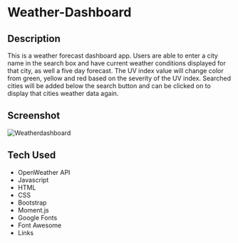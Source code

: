 # Weather-Dashboard

## Description
This is a weather forecast dashboard app. Users are able to enter a city name in the search box and have current weather conditions displayed for that city, as well a five day forecast. The UV index value will change color from green, yellow and red based on the severity of the UV index. Searched cities will be added below the search button and can be clicked on to display that cities weather data again.

## Screenshot
![Weatherdashboard](https://user-images.githubusercontent.com/80339915/119244834-6a43dc80-bb42-11eb-8108-784f1f5f9b28.jpg)


## Tech Used
- OpenWeather API
- Javascript
- HTML
- CSS
- Bootstrap
- Moment.js
- Google Fonts
- Font Awesome
- Links